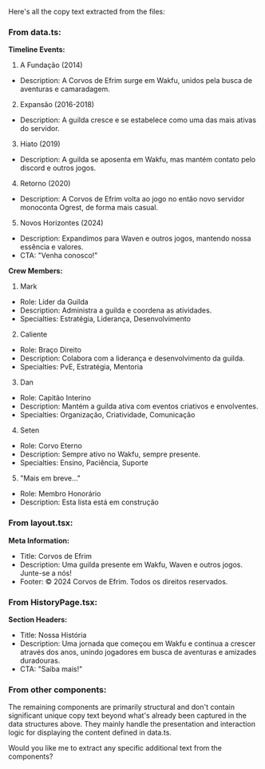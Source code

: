 Here's all the copy text extracted from the files:

### From data.ts:

**Timeline Events:**

1. A Fundação (2014)

- Description: A Corvos de Efrim surge em Wakfu, unidos pela busca de aventuras e camaradagem.

2. Expansão (2016-2018)

- Description: A guilda cresce e se estabelece como uma das mais ativas do servidor.

3. Hiato (2019)

- Description: A guilda se aposenta em Wakfu, mas mantém contato pelo discord e outros jogos.

4. Retorno (2020)

- Description: A Corvos de Efrim volta ao jogo no então novo servidor monoconta Ogrest, de forma mais casual.

5. Novos Horizontes (2024)

- Description: Expandimos para Waven e outros jogos, mantendo nossa essência e valores.
- CTA: "Venha conosco!"

**Crew Members:**

1. Mark

- Role: Líder da Guilda
- Description: Administra a guilda e coordena as atividades.
- Specialties: Estratégia, Liderança, Desenvolvimento

2. Caliente

- Role: Braço Direito
- Description: Colabora com a liderança e desenvolvimento da guilda.
- Specialties: PvE, Estratégia, Mentoria

3. Dan

- Role: Capitão Interino
- Description: Mantém a guilda ativa com eventos criativos e envolventes.
- Specialties: Organização, Criatividade, Comunicação

4. Seten

- Role: Corvo Eterno
- Description: Sempre ativo no Wakfu, sempre presente.
- Specialties: Ensino, Paciência, Suporte

5. "Mais em breve..."

- Role: Membro Honorário
- Description: Esta lista está em construção

### From layout.tsx:

**Meta Information:**

- Title: Corvos de Efrim
- Description: Uma guilda presente em Wakfu, Waven e outros jogos. Junte-se a nós!
- Footer: © 2024 Corvos de Efrim. Todos os direitos reservados.

### From HistoryPage.tsx:

**Section Headers:**

- Title: Nossa História
- Description: Uma jornada que começou em Wakfu e continua a crescer através dos anos, unindo jogadores em busca de aventuras e amizades duradouras.
- CTA: "Saiba mais!"

### From other components:

The remaining components are primarily structural and don't contain significant unique copy text beyond what's already been captured in the data structures above. They mainly handle the presentation and interaction logic for displaying the content defined in data.ts.

Would you like me to extract any specific additional text from the components?
